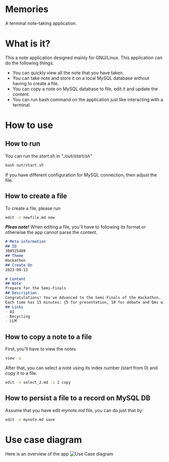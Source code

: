 # Memories
A terminal note-taking application.

# What is it?
This a note application designed mainly for GNU/Linux.
This application can do the following things:
- You can quickly view all the note that you have taken.
- You can take note and store it on a local MySQL database without having to create a file.
- You can copy a note on MySQL database to file, edit it and update the content.
- You can run bash command on the application just like interacting with a terminal.

# How to use
## How to run
You can run the *start.sh* in *"./out/start/sh"*
```markdown
bash out/start.sh
```
If you have different configuration for MySQL connection, then adjust the file.

## How to create a file
To create a file, please run
```bash
edit -n newfile.md new
```
*__Pleas note!__*
When editing a file, you'll have to following its format or otherwise the app cannot parse the content.
```markdown
# Meta information
## ID
300525489
## Theme
Hackathon
## Create On
2023-09-13

# Content
## Note
Prepare for the Semi-Finals
## Description
Congratulations! You've Advanced to the Semi-Finals of the Hackathon.
Each time has 15 minutes: {5 for presentation, 10 for debate and QAs with the judges}
## Links
- AI
- Recycling
- LLM
```
## How to copy a note to a file
First, you'll have to view the notes
```bash
view -a
```
After that, you can select a note using its index number (start from 0) and copy it to a file.
```bash
edit -n select_2.md -s 2 copy
```

## How to persist a file to a record on MySQL DB
Assume that you have edit _mynote.md_ file, you can do just that by:
```bash
edit -n mynote.md save
```

# Use case diagram
Here is an overview of the app
![Use Case diagram]("./assests/use_case.png")
